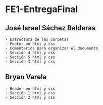 # FE1-EntregaFinal

## José Israel Sáchez Balderas
    - Estructura de las carpetas
    - Footer en html y css
    - Comentarios para organizar el documento
    - Sección 4 html y css
    - Sección 5 html y css
    - Sección 3 html y css
## Bryan Varela
    - Header en html y css
    - Sección 1 html y css
    - Sección 2 html y css